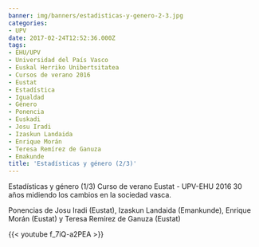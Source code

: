 ```yaml
---
banner: img/banners/estadisticas-y-genero-2-3.jpg
categories:
- UPV
date: 2017-02-24T12:52:36.000Z
tags:
- EHU/UPV
- Universidad del País Vasco
- Euskal Herriko Unibertsitatea
- Cursos de verano 2016
- Eustat
- Estadística
- Igualdad
- Género
- Ponencia
- Euskadi
- Josu Iradi
- Izaskun Landaida
- Enrique Morán
- Teresa Remírez de Ganuza
- Emakunde
title: 'Estadísticas y género (2/3)'
---
```


Estadísticas y género (1/3) 
Curso de verano Eustat - UPV-EHU 2016
30 años midiendo los cambios en la sociedad vasca.

Ponencias de Josu Iradi (Eustat), Izaskun Landaida (Emankunde), Enrique Morán (Eustat) y Teresa Remírez de Ganuza (Eustat)

{{< youtube f_7iQ-a2PEA >}}
